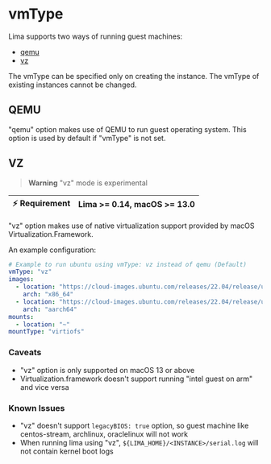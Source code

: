 # vmType

Lima supports two ways of running guest machines:
- [qemu](#qemu)
- [vz](#vz)

The vmType can be specified only on creating the instance.
The vmType of existing instances cannot be changed.

## QEMU
"qemu" option makes use of QEMU to run guest operating system. 
This option is used by default if "vmType" is not set.

## VZ
> **Warning**
> "vz" mode is experimental

| :zap: Requirement | Lima >= 0.14, macOS >= 13.0 |
|-------------------|-----------------------------|

"vz" option makes use of native virtualization support provided by macOS Virtualization.Framework.

An example configuration:
```yaml
# Example to run ubuntu using vmType: vz instead of qemu (Default)
vmType: "vz"
images:
  - location: "https://cloud-images.ubuntu.com/releases/22.04/release/ubuntu-22.04-server-cloudimg-amd64.img"
    arch: "x86_64"
  - location: "https://cloud-images.ubuntu.com/releases/22.04/release/ubuntu-22.04-server-cloudimg-arm64.img"
    arch: "aarch64"
mounts:
  - location: "~"
mountType: "virtiofs"
```

### Caveats
- "vz" option is only supported on macOS 13 or above
- Virtualization.framework doesn't support running "intel guest on arm" and vice versa

### Known Issues
- "vz" doesn't support `legacyBIOS: true` option, so guest machine like centos-stream, archlinux, oraclelinux will not work
- When running lima using "vz", `${LIMA_HOME}/<INSTANCE>/serial.log` will not contain kernel boot logs
